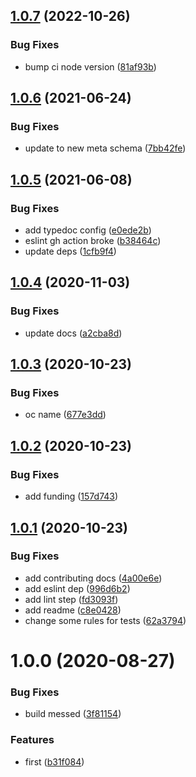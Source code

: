 ## [1.0.7](https://github.com/json-schema-tools/titleizer/compare/1.0.6...1.0.7) (2022-10-26)


### Bug Fixes

* bump ci node version ([81af93b](https://github.com/json-schema-tools/titleizer/commit/81af93bc16f43ff3ce1b86ff76210c95334e38dc))

## [1.0.6](https://github.com/json-schema-tools/titleizer/compare/1.0.5...1.0.6) (2021-06-24)


### Bug Fixes

* update to new meta schema ([7bb42fe](https://github.com/json-schema-tools/titleizer/commit/7bb42fea98f6f7b40c54b6247f49b2b71a7b9312))

## [1.0.5](https://github.com/json-schema-tools/titleizer/compare/1.0.4...1.0.5) (2021-06-08)


### Bug Fixes

* add typedoc config ([e0ede2b](https://github.com/json-schema-tools/titleizer/commit/e0ede2b397f6995986699843e2c83c7f00b61333))
* eslint gh action broke ([b38464c](https://github.com/json-schema-tools/titleizer/commit/b38464cb732ce995a256b1c00b53b74fee61efb6))
* update deps ([1cfb9f4](https://github.com/json-schema-tools/titleizer/commit/1cfb9f4116deec0786e73b45dc549840482141f3))

## [1.0.4](https://github.com/json-schema-tools/titleizer/compare/1.0.3...1.0.4) (2020-11-03)


### Bug Fixes

* update docs ([a2cba8d](https://github.com/json-schema-tools/titleizer/commit/a2cba8d3017ec5f7b08b24e90d8484e6c80897be))

## [1.0.3](https://github.com/json-schema-tools/titleizer/compare/1.0.2...1.0.3) (2020-10-23)


### Bug Fixes

* oc name ([677e3dd](https://github.com/json-schema-tools/titleizer/commit/677e3dde49561b14643b87505af160a8a51b0660))

## [1.0.2](https://github.com/json-schema-tools/titleizer/compare/1.0.1...1.0.2) (2020-10-23)


### Bug Fixes

* add funding ([157d743](https://github.com/json-schema-tools/titleizer/commit/157d743ae2a7f4b8f41f14b018cb1bed86645ec2))

## [1.0.1](https://github.com/json-schema-tools/titleizer/compare/1.0.0...1.0.1) (2020-10-23)


### Bug Fixes

* add contributing docs ([4a00e6e](https://github.com/json-schema-tools/titleizer/commit/4a00e6ee051e6d2d18fbb1098d7c1c3d944460f9))
* add eslint dep ([996d6b2](https://github.com/json-schema-tools/titleizer/commit/996d6b2f54517c7ed354850c689ef07c298eb494))
* add lint step ([fd3093f](https://github.com/json-schema-tools/titleizer/commit/fd3093f9ea79824e23fb6b62b5237f726a19a89f))
* add readme ([c8e0428](https://github.com/json-schema-tools/titleizer/commit/c8e04287a1d3e6ce6f9a858c8d6142569704ad88))
* change some rules for tests ([62a3794](https://github.com/json-schema-tools/titleizer/commit/62a379496468c7933455ee551e226c36cb485a05))

# 1.0.0 (2020-08-27)


### Bug Fixes

* build messed ([3f81154](https://github.com/json-schema-tools/titleizer/commit/3f81154c967684b40f3ea49ad12a84ba6e3ab17c))


### Features

* first ([b31f084](https://github.com/json-schema-tools/titleizer/commit/b31f0842a791b3c54c3ddafa8514e1fbbc2ffb1b))
